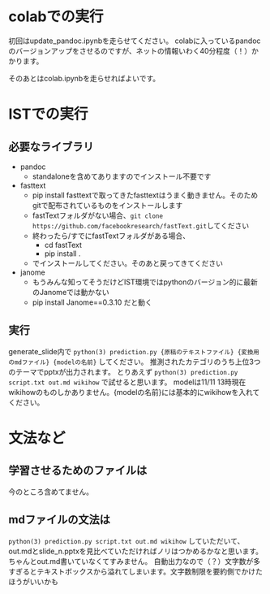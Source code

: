 # colabでの実行
初回はupdate_pandoc.ipynbを走らせてください。
colabに入っているpandocのバージョンアップをさせるのですが、ネットの情報いわく40分程度（！）かかります。

そのあとはcolab.ipynbを走らせればよいです。

# ISTでの実行
## 必要なライブラリ

- pandoc
  - standaloneを含めてありますのでインストール不要です
- fasttext
  - pip install fasttextで取ってきたfasttextはうまく動きません。そのためgitで配布されているものをインストールします
  - fastTextフォルダがない場合、`git clone https://github.com/facebookresearch/fastText.git`してください
  - 終わったら/すでにfastTextフォルダがある場合、
    - cd fastText
    - pip install .
  - でインストールしてください。そのあと戻ってきてください
- janome
    - もうみんな知ってそうだけどIST環境ではpythonのバージョン的に最新のJanomeでは動かない
    - pip install Janome==0.3.10 だと動く

## 実行
generate_slide内で `python(3) prediction.py {原稿のテキストファイル} {変換用のmdファイル} {modelの名前}` してください。
推測されたカテゴリのうち上位3つのテーマでpptxが出力されます。
とりあえず `python(3) prediction.py script.txt out.md wikihow` で試せると思います。
modelは11/11 13時現在wikihowのものしかありません。{modelの名前}には基本的にwikihowを入れてください。

# 文法など
## 学習させるためのファイルは
今のところ含めてません。

## mdファイルの文法は
`python(3) prediction.py script.txt out.md wikihow` していただいて、
out.mdとslide_n.pptxを見比べていただければノリはつかめるかなと思います。
ちゃんとout.md書いていなくてすみません。
自動出力なので（？）文字数が多すぎるとテキストボックスから溢れてしまいます。文字数制限を要約側でかけたほうがいいかも
